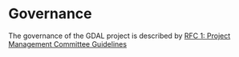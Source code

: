 Governance
==========

The governance of the GDAL project is described by [RFC 1: Project Management Committee Guidelines](https://gdal.org/development/rfc/rfc1_pmc.html)
